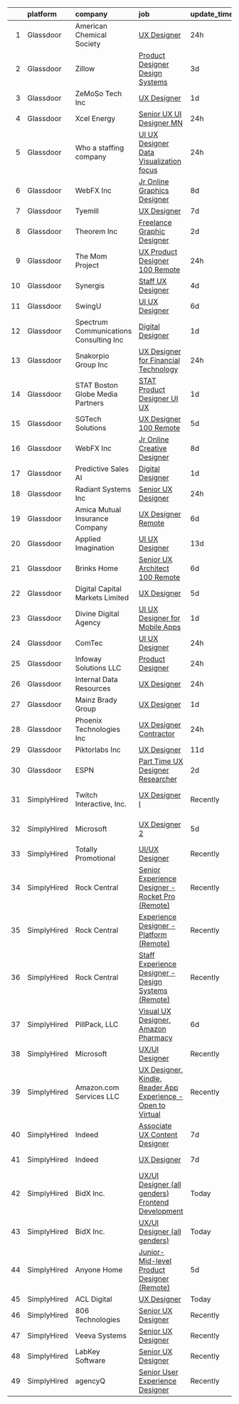 

|    | platform    | company                                  | job                                                                                                                                                                                                                                                                                                                                                                                                                                                                                                                                                                                                                                                                                                                                                                                                                                                                                                                                                                                                                                                                                                                                                                                                                                                                  | update_time   | location                  |
|---:|:------------|:-----------------------------------------|:---------------------------------------------------------------------------------------------------------------------------------------------------------------------------------------------------------------------------------------------------------------------------------------------------------------------------------------------------------------------------------------------------------------------------------------------------------------------------------------------------------------------------------------------------------------------------------------------------------------------------------------------------------------------------------------------------------------------------------------------------------------------------------------------------------------------------------------------------------------------------------------------------------------------------------------------------------------------------------------------------------------------------------------------------------------------------------------------------------------------------------------------------------------------------------------------------------------------------------------------------------------------|:--------------|:--------------------------|
|  1 | Glassdoor   | American Chemical Society                | [UX Designer](https://www.glassdoor.com/partner/jobListing.htm?pos=108&ao=1110586&s=58&guid=000001816621ad65a09b8a7d2e3a78ad&src=GD_JOB_AD&t=SR&vt=w&ea=1&cs=1_0fa5e089&cb=1655275892419&jobListingId=1007940524751&cpc=4B4B39186BDA197B&jrtk=3-0-1g5j23bc9khq7801-1g5j23bclgsqv800-b6ecd9a2f1df4b13--6NYlbfkN0D6zV_oSQ_hAL2Bfjol5oszXBZHdRuuvmIl2FIAOgk93hDE2yHOa7c8VOXAjXWdeyC0JerOdO5pp8wLZcppp2TZpYMFT2NTympVgzBMGMQvM7fiZ5Ub6sI_MU3Ug02EYiJW9hGxSVWix5J5Gwax1nhEsah5gvW29y3YELpOaW-w8l5qxLX5jL-Xt7QsXoEFivVLyKKU9F1M0PNpDNv6Q3QMPJjgXQkSnm3E5_QfTSNYj0uPKrKYEiiySDTzPBsxHwgMh8uBVzL3WFV-qjFILwz1KfDxiyII8NtP2GQMihzKo1REsGGFwBUYf9irRwir8k9VEBETxYHoAw6nSId4RRf3HofzJlARlZv6fZUYgc7wLFjdNxQNBclODCXeEzH3eY_W8xh_F1pAIQfxfBEhfKijvpUxjHNjNTvALLSI7SrqJLsV092vFXcJiL9NgGmDfB4SLcfa804yCmKRcB7U7nmH12zOkx88-6lkHByuR7VoSXqb6RlJj-6tS0njI3VTC3J7zMSzKYs_yw%3D%3D)                                                                                                                                                                                                                                                                                                                                                                                                   | 24h           | Washington, DC            |
|  2 | Glassdoor   | Zillow                                   | [Product Designer  Design Systems](https://www.glassdoor.com/partner/jobListing.htm?pos=111&ao=1110586&s=58&guid=000001816621ad65a09b8a7d2e3a78ad&src=GD_JOB_AD&t=SR&vt=w&cs=1_7fd7704e&cb=1655275892420&jobListingId=1007933236075&cpc=F41FEAB56D215062&jrtk=3-0-1g5j23bc9khq7801-1g5j23bclgsqv800-011a0893a918b1fb--6NYlbfkN0ANMurRYyPEXg08u6OamUd1Mvhk-zhFSGYIZgoJR86UvYL2v6MoUqae-sD5DnU21vo-KQkrM1-nxrgMu7ZC1V04tRcmIkM-s_SFYAMQ6S9JoXSA-FQh8VsK8KsKvvcxWmpJgU6E_bbF80Dim6t-LQronB_Oj0OoKqQszjyeh9vu0g55aD6uH4KA5w3odAHWPB7rR5JwGHjAI3VAw-GXZ75U9bHa9gREBGEvzkQyiyO1MvlNoJcKh39sXR2NQaKw6eSkVSo-b-2HHX3qLNeBYYfp4ZWWhvj7xbsxWi4Rb6U0cvcC52uoUe6WfhhxTgdQtU-wFi9qNNf9IEQvbdq1dFLbbZJ49zlfPtLIQ7Fsf5cvDrogsPMW3Bv10feoC20GlV6gnb-pg8juut9jZPiHG3TMm1nE6Ox_JJBiqIQEtB8hOBqApBitMaS3jS5weftaFARpCAOkGE622mY0vZWBYa8EheXUe5ZTKTMKYFvYxvG0OLQwB9T3ej3UUDgzldiwe4GtkyXunVhy832zBh-4yON2SsmokYNSKkdP0NEuqsV1XkQdEapy5qvMY89B9xbNElnVRMWJnlzrUkedY86OaryIXWdCd08OuwaEDhbt3RuWt6cGrlaY4yZNPZ3J5DPuC67bil6IhrOnA-ddCB-T68yhCLrxewPIHEvKyn-WqZrjuUGczf4UJ6vXBzwYrHPdFo4Pr-4R7BRz7PVNC_vJK7nHkiyUSXLwXXfy5eNOZSk4d5ioqS2XiTSH1YPbHzC0sw8Y1I2M39VZGzuH1s8Mc38SwlCNUwf21eS7KF_B7az3nsfF0OwIX0pUmk0OW_ilJ4wHeOcilLkIVyiKVDjVe2XUiCFa6HkBlGN4iGNYRbutzrkTeDkH8H-1iTM6-rnUhMM%3D) | 3d            | Remote                    |
|  3 | Glassdoor   | ZeMoSo Tech Inc                          | [UX Designer](https://www.glassdoor.com/partner/jobListing.htm?pos=116&ao=1110586&s=58&guid=000001816621ad65a09b8a7d2e3a78ad&src=GD_JOB_AD&t=SR&vt=w&ea=1&cs=1_780b72d6&cb=1655275892420&jobListingId=1007935979405&cpc=01657B10174A43CF&jrtk=3-0-1g5j23bc9khq7801-1g5j23bclgsqv800-60f07fc61acda233--6NYlbfkN0BozCRzp74XaLNGXIWDdQooQV4InoSU3Ke8auCoHaCYgTX9CvN9emSrnaX61T5gcy-mf4Rzr7ZJvF6L9rYxoUc1l0NwbAfG3ttBSbj0opk9SHuwSrXrKFa9dWlX91jC_RBmltty9D7K__xLg_-MgwiLsdEFHLbQudhQuOek3ym_yoTopIaKHLojyGFJixhmdePveHkf_Ud5TvhLbYiQs1rRVlMPCAhnCc8OLqgK9g5wlpY1BtPNYJudSQB63vIKraYvZ_cfvnnoKc4ruU9Gkw_pJgYWO9hTck-kHUFFHdenwmt2CYTIAhB7Cmubl_gNxW3vAt-CH5CZzjO00kFaoUHIj7VP_8fg1dBR89Oi5SYYFBP1mtTcRZNUMl6hpPXeNnxNoJB35UmlOrFrHcpHDXenLokQ3JFO_GsyUPWL5W5teV1AZXI1VDeIUiteO7i7iyiOCLA-IZf38S5FzTtew-t6S-40GuKYHgOlkOHyKAfsrHtl5t8rhEtg)                                                                                                                                                                                                                                                                                                                                                                                                                               | 1d            | Remote                    |
|  4 | Glassdoor   | Xcel Energy                              | [Senior UX UI Designer   MN](https://www.glassdoor.com/partner/jobListing.htm?pos=109&ao=1110586&s=58&guid=000001816621ad65a09b8a7d2e3a78ad&src=GD_JOB_AD&t=SR&vt=w&cs=1_05c46860&cb=1655275892419&jobListingId=1007939848626&cpc=39BF0EDDD7C951CC&jrtk=3-0-1g5j23bc9khq7801-1g5j23bclgsqv800-9f2b210495a02dec--6NYlbfkN0B-1D-e_ZYujhNkNlYyaLjJ6FcVQ233icvY0YU3o2VnplwYKKdLer6igUsC2PaWrJNGXmnJFI-vvlJkgqqi0jC5phTEmWgwu3HqDsMdeqn6I8tf8KqYk0V3HIhbqC8ZkUG23c846WFfgzpKjWc7LyGggfTfRgms5au_EBLf9wgupfYUa97qBSk231484ShI2e_DnBuqIa0dDHE4L74Cqs7LcwWf7Pb8C4uWIGlqxz5UzjeDv9hZxzay7L8au13ajh9ThcmVMvO-Jo905yjpgG4BGBXSaOkNTlzra08EcawQ8s9W6hDU4UY4KyVmTUrLQ5W_C_vjGSuDN_xV6JDgL1vOGteZC1HmvL0LSQnE0RbpDN2jL6D8gKKGt7dlHPvAhaMqOoSo7HDmAQBaLGTTEUlPOop3Zr1apsBoHBI9IQINXUjQIV1t0lZBGPkm7nwoboKtRo7M5DaVhKpWboG2wrZiwXHaudPfFxMWqQGSXhE0PVK5kYXl3vGCciLWTmLRbGDKB3Wms3GTNBbsB8rx9XJGN_Tmk-neFr9Jb2RQy_AJ4u9W_XzdtrCoiPbcuZMdM1ijXd5YaDG3jiz61p_Dc3inIV-6HSv2gHZ1-t-PHaXmZQ%3D%3D)                                                                                                                                                                                                                                                                                         | 24h           | Minneapolis, MN           |
|  5 | Glassdoor   | Who    a staffing company                | [UI UX Designer  Data Visualization focus  ](https://www.glassdoor.com/partner/jobListing.htm?pos=127&ao=1110586&s=58&guid=000001816621ad65a09b8a7d2e3a78ad&src=GD_JOB_AD&t=SR&vt=w&ea=1&cs=1_83a7a5ad&cb=1655275892422&jobListingId=1007939136652&cpc=A0032DE20586B9BD&jrtk=3-0-1g5j23bc9khq7801-1g5j23bclgsqv800-68e087e54f381a0c--6NYlbfkN0D8qe4D8speIWsVRs46h0m7IsudPd75aHHMzmLGJRCPyG-QMcvsiuXB6iu7s5abUKpPRXPrxSmQs2y5J38gO9CqwLwIaqVU_a7iFBh53D_AWhcxa1miTT4OgdyYwGZ0EVXMt59wgqdVXsAUt-x99BxVQANRVgF4LPzdKooRweYzgT9VbtKl9ICbo1WwiMPv_ZDSj7u6SBx_mxSd-W76i-W1bh9Pmp_YKwAWpL2UQrJnkGcC2C-03gPdF9AHi27p3r-3o06qKnmspr7L-XTrguPQj2pD2o6X26AoeIoL0Qk5UAYcWnPFZFwhGdhe-Qcyb8xgNsHcchqOSrig1gxgl_rfufmVxsIdL3TwAi_3EGOQJYJlvDGZE5WfsOSclY615WmMybNWJMaQODjYfqZDLNTDKi3owdLbruhdcDbHyxbKn7pxhHqrH6tTOkGzfKUSUTYA_cP8UyZchdP0b5khl49waxv8EPKjeyP-6iZpTeonQkNu1ehg9jOGVjPKRXut5FLHCTLiPVOKIsaJcXMhiFKh)                                                                                                                                                                                                                                                                                                                                                                | 24h           | Remote                    |
|  6 | Glassdoor   | WebFX  Inc                               | [Jr  Online Graphics Designer](https://www.glassdoor.com/partner/jobListing.htm?pos=107&ao=1110586&s=58&guid=000001816621ad65a09b8a7d2e3a78ad&src=GD_JOB_AD&t=SR&vt=w&cs=1_6c739330&cb=1655275892419&jobListingId=1007920957213&cpc=DC9BC4DEE5BC1459&jrtk=3-0-1g5j23bc9khq7801-1g5j23bclgsqv800-80d573f0880264ab--6NYlbfkN0AA3uNcJ0aeXBAdVd1dUlJvZjHaUXbbC2QUFGJChoFW7xEU327m6es5fnmO4XFfQsHit0WRJPe5OJA5iRLARskirGfeb4yBSk3JQXTiS-CHFNXDds0yi2O7q3SaWvsrTdfSEXmXxdLiePi0Q2QwwVcgYK4vujHRO5mAsJx5W1n3jS_0sKq6Zh7whxXDb93FrgtUU7UgLZCK18I0gxbGEgXOeE6ssx1lUP7Xs7I0euN78eMpvUtKNYWbrtOlfvPS4XW8KMPzaPStB7qidzfadivJ7htVbdiNztocV6YgSi98f1Fg7eBSlztMCixvKEy1qD2uZKlkKFXGvkD5YIcwJlUc-TBqkB6pEPurKfV3wKCG0vVyyGMhPePto7shSiSSjv-F7rBBPJM8dFBQXNyiELVIE-YfIAivaZz4vGKpCm6X6kRm69EhiNFQPrruNkiuO-_PlKgMpco5PlbFyABqPfwPQ06RVuaE2C9wRmwn0-jWksDF0diCV5SuOk02q6JkRBR2cfUoznCEmMqZGoNv8YmruL3FuEU6dyDH7mt3UgqEqsF2pinLyf4f-KX5IJ67i0_3Je6eERawjQ%3D%3D)                                                                                                                                                                                                                                                                                                                       | 8d            | Harrisburg, PA            |
|  7 | Glassdoor   | Tyemill                                  | [UX Designer](https://www.glassdoor.com/partner/jobListing.htm?pos=120&ao=1110586&s=58&guid=000001816621ad65a09b8a7d2e3a78ad&src=GD_JOB_AD&t=SR&vt=w&ea=1&cs=1_8979039d&cb=1655275892421&jobListingId=1007924848836&cpc=1FDE87803EF93CD3&jrtk=3-0-1g5j23bc9khq7801-1g5j23bclgsqv800-a4a82bde59e5c6b4--6NYlbfkN0AwOmLxBzJ1qsjlX8MIWpzdQQuw24RnOqF6uKAXayv--s5znKCOjs9lJ5bRNKGFxf4Bhb8MzgySXSY9D5bFjTlu2RO27O0own1k4rG_zjk6meiSdM3EPvkBKtmWSwMCjHg9LLMiOWxaRha2Rr4P-zUVWTr4d8jQt53rk-fRuQ-YU0hsjBHuzA9pisKK0khl05ZAvIIisQoa0fAQvMcGQtD01Ho-Rnz5BJTmJvwgAJciidWkdUcnMU8FzsOVM-ck9OSCLAyso3jaDWx7PkAc6VrrgJS0uPJUTXk3sxtUuFw4ynbUifvFv_uwDx0ZbMMme7FG0PWP1NWSUR8EJ1r-7miWIBIHlx9wrmq9_Mht0PrUjTwiybHIe0Jj1jl61KNZsnZ5DIKM8wo6Zpt9ApFSpDmOzZnxNPnK231T_-RDBvTbbeNeBnTjO1AiS1WHgoypYLrPHD-XfXVFWq8fA6I4ffk6yEqfPHyOD4yJgk5M_i3xRGi9A2t6aUniodEkTy4-gys%3D)                                                                                                                                                                                                                                                                                                                                                                                                                 | 7d            | Seattle, WA               |
|  8 | Glassdoor   | Theorem Inc                              | [Freelance Graphic Designer](https://www.glassdoor.com/partner/jobListing.htm?pos=122&ao=1110586&s=58&guid=000001816621ad65a09b8a7d2e3a78ad&src=GD_JOB_AD&t=SR&vt=w&ea=1&cs=1_dacb4bf7&cb=1655275892421&jobListingId=1007933778137&cpc=334ABAF5D42DC775&jrtk=3-0-1g5j23bc9khq7801-1g5j23bclgsqv800-c6f76b686089fad8--6NYlbfkN0AFW8_jy3Exud-3yScDe6C_gOnco_vY6PGUfytLF_4d6EkTCpOAWV-CrHKoiYYLwIqg1l_gI_lcE6Sgc6Z0AbUcjp9OM2Gim2qbKXCOcZaAhiPME1DQ2wZs7zWrQyxgM_WwQXANWvgVEC4Lx131mJzhmPIQ_XinjlxfRdvB2NH3Hgy4UHt9gIwQdv5K2XbsF0VYixXdjGQxsfuX0pjI7HQ5MVz0BRopP4HUBRCoW_UvRbOx3Jg15Iugo6bdtpULyZn8Fna8yYgpOhcKxsZk2XAIQl7duTyqskawPGi6IAGZYrIMjBL9a8z3FEMZRk_RJLbfgQ4fWXzLWmO_KXRqgoU8zt16rI-aRNXzIXYfLw9MHelmc5vIM5b8cADIx2DMv5AlD3LyUIIveSF1pmM8zTtz-vK4r_zagUxD-ZqdHSZkyuttUyrSR8Y1sbYrDCf5FzGkG0XMkMY-YEAMHku8CgbNl57xju4nBSq90wEItsMBquZ77n4LILe1CF6kNq7IhME%3D)                                                                                                                                                                                                                                                                                                                                                                                                  | 2d            | Remote                    |
|  9 | Glassdoor   | The Mom Project                          | [UX Product Designer  100  Remote ](https://www.glassdoor.com/partner/jobListing.htm?pos=119&ao=1110586&s=58&guid=000001816621ad65a09b8a7d2e3a78ad&src=GD_JOB_AD&t=SR&vt=w&cs=1_a0ca0785&cb=1655275892420&jobListingId=1007939940036&cpc=AF770993EC679D41&jrtk=3-0-1g5j23bc9khq7801-1g5j23bclgsqv800-282fbafd07e7048c--6NYlbfkN0BDp_epf89aHDQhKpPegNJQ_ldQpEFZQsM9OcONMGxWx6pU56EKHF58QjVdAUvn2gX31HUntCyLU9kL0yTqRlH6dOkVst3MF0LDMifs296oIceqZGFjJ9Mrd7jn4V0xTO0Sl3ZoJMxNCG-8e68862iCXYY7g4rk8zkddckaYAavlYfQvB8YHhY8Ex7xm4sTTZZ9Rw-F5zI4WW7CIa8I1bCQF5FemxAlqjsC7p_RDu2_jcBJgaVsM17AGmOi5nmSRmljilAEJm9Q3W6RIygYPZ2rPVT_WpiecatVOm2WAC9e3ExATjTP7G7evQl19iMCxyRu65lZ1UrnCESxN2xqgEMm_Ug0JPKOprlOlYHERxR-rbSq264XawE8MWNrIvWLt-kErthRoBb--fP1KoTD2_JZDxTrnj3Eu2axzySq7_z8fRKeDQ-gJakppdFUCQGpx7mHw7jRaH5dAfhG9ewls6BAN8Fc-pqhMb8SUA2xoOcJGLjHyeL_VJD3WDFfFAf2mbnnxU4Lj-3ms3QURESZEsliymXg0WFiz4B-o9wBekhn6uYrpzYaGdjkXba6kl3Vb9gvEXY7TsuZfA%3D%3D)                                                                                                                                                                                                                                                                                                                  | 24h           | Remote                    |
| 10 | Glassdoor   | Synergis                                 | [Staff UX Designer](https://www.glassdoor.com/partner/jobListing.htm?pos=128&ao=1110586&s=58&guid=000001816621ad65a09b8a7d2e3a78ad&src=GD_JOB_AD&t=SR&vt=w&ea=1&cs=1_fe2f2404&cb=1655275892422&jobListingId=1007932010064&cpc=ACAF1607C5C1E404&jrtk=3-0-1g5j23bc9khq7801-1g5j23bclgsqv800-45216c0cf5ae7144--6NYlbfkN0DW_ZuMbP_m-EQUZBg93ahRtEkkdXdviKhoJnsIHoZm_Bzf5R8b_260hvBh4tWqlviDrNuDi7YZPp9AlJQNF19e-k9yCAxaPz_LXk1YMl0HMuY70KFwQPmyY15jLiaX1ERNY7wdlFMzNF8tUVQDMXj4gN0pY3ynUgRQ554KAAOWn5hTunGpDWb3VciYLRzwreNwwps1T44VVaLCxfGeCdspepfYJo0bbwCi-Cx5NOQ0JmPX6m6HNnh_uOljJga56gNfCCaKikOfHQSl1SZa3szMe0ybR9fux8a8UYjuDfoaM5vcLQQNbO0dCtNQar0xXmd0QwJg6feaB-Vc6HxbNMp00IQt3im2OImX97tZuBv5uOoGCcLGJFpJXDCvarjW-DEjWhSAX-tGswSNhyyXeCWyAVSQVveUAqpDMemnLsziDfgHSLrmqtMZfuM9SSkSmEPWLz96VV8GDcKONg545L5p2rWZZ-FY3PQ-Tybzk3ihAkcbcm0V7YMl3AN5FTPjlPk%3D)                                                                                                                                                                                                                                                                                                                                                                                                           | 4d            | Remote                    |
| 11 | Glassdoor   | SwingU                                   | [UI UX Designer](https://www.glassdoor.com/partner/jobListing.htm?pos=114&ao=1110586&s=58&guid=000001816621ad65a09b8a7d2e3a78ad&src=GD_JOB_AD&t=SR&vt=w&ea=1&cs=1_77f8b796&cb=1655275892420&jobListingId=1007926834838&cpc=C4A69CCDBB3B9599&jrtk=3-0-1g5j23bc9khq7801-1g5j23bclgsqv800-90be412c0e78cf2f--6NYlbfkN0ByltNVdnI0zg0p1CfNvnwQ3h4bWp4Qqe6bePUFuzopcagvZS5ETFReQpOgwJrLri6wO7C9pr5XNKd0KawLG86jNJkdnhc3TTDn0o1kQ9gxW_v7I4sdmFpzgSULk4RFgIG0jUxNUX59MJqWqq5xMlMs5WB06EXACGAnE1JqSFg6rmmom_27daPs6bUvJJJlqKHO1qmtUmnOJBwjs5FU4baPo0d26u9SvtM3P3cAN_th7MrQM0JKXIHdnLF9hRdkg75U2Zkg9VFigMOEPSnk4VeqpQ_6FWc-2IKe2_JRuDp4FvJoOGF8-aCnnAuyP523rgf3Y85vk-gtnpkOWxlgPZhVd2SyTXoApFLP8F5VVh6Zmpd23SiaBj5NxQ7YeUyypJABrhX8BXVL_lUmZD577ITy4gwgcL6Fhir0QOMwCQigwQxLyCAecxfjmt4uJ21FaYkLQn_NmfJP_qJXsK5eLSQooKZql51ZonX3CUOZM5ikD4DsQzRJpmFD)                                                                                                                                                                                                                                                                                                                                                                                                                            | 6d            | Connecticut               |
| 12 | Glassdoor   | Spectrum Communications   Consulting Inc | [Digital Designer](https://www.glassdoor.com/partner/jobListing.htm?pos=104&ao=1110586&s=58&guid=000001816621ad65a09b8a7d2e3a78ad&src=GD_JOB_AD&t=SR&vt=w&cs=1_f83af38a&cb=1655275892418&jobListingId=1007936882470&cpc=26137B373B4A29F6&jrtk=3-0-1g5j23bc9khq7801-1g5j23bclgsqv800-0efd128eb5aed8e0--6NYlbfkN0CEimXm1CJh_E-tHvxPbgZMcbhx6cgdIq9Pr1R0rMl3sU3PcKky83nF7xSMo3nddOn7Ezk0R5wq0xRM4P4Wqw20NJNt1myi9vhduCMlk8eS9Q-2pR7e426Bhv408jU6dwqXU19OX7GZL9-fzLcpxPjkOCfuAbN15nTcseGdJkcZ3XbWz2mdqVvOuzz25VFISDeUC9AGU2iDVrnMxA0Obb5D8qUyO4f4XWiA7LzKyUVS6FXKVzOlwGHk0C6UNQWe2jXQsqFiorub1Z6PhFSPnot7WRKs5Hnt8II-aSnYGQgcOJlDV8Y4BwIziNLMQx-VRPBGuOLgdvotvt7UmQhZ83CTEFvKUr-mucKKxPaSJsIVhBKMiZvJ37ZukfabzHoOqfxKqT9NaJ2vHNzeHlcjWJK02B34ATIMwntBbLRqhkmdJNbNfDbGziJyp7llTFKOJrRZAojlb1hjRR6kwNpuCh8o3mC0vheHbMxWZzZ_nWHa85JkgIv3b7_U01zlTz5YD3qpWQ3OkFcvuQ%3D%3D)                                                                                                                                                                                                                                                                                                                                                                                                   | 1d            | Chicago, IL               |
| 13 | Glassdoor   | Snakorpio Group  Inc                     | [UX Designer for Financial Technology](https://www.glassdoor.com/partner/jobListing.htm?pos=102&ao=1110586&s=58&guid=000001816621ad65a09b8a7d2e3a78ad&src=GD_JOB_AD&t=SR&vt=w&ea=1&cs=1_c542f96b&cb=1655275892419&jobListingId=1007939290765&cpc=FD68938D22ED3258&jrtk=3-0-1g5j23bc9khq7801-1g5j23bclgsqv800-e97310f6b2c65289--6NYlbfkN0Af7IH--f52cTUDwFMUanxXcd3NiV5wYJyzlyk1G5yREasAiX0BGJ9IWPHv7TrpdtCiv_cE63N3ex8e0SMHsLuw1rQzke2Ssj9RygGelAgMJy9xv0442bWQIxiGKNRrMhy5v1BJQ8-k100svNX-rnGNcSsHTrgxINPFF1gNzo7WU0yA84DRviuEvQ0eYCVkiA0fe8XB9u4tyysGWYtmJ5IFHW812fRm6LU3r_6s0o6JVS-y7kfKNntPsBjea_vtH1N6bWsF2MiA8hprfLGAS677FNfa1pwtwtsLwwxVk4ysP2a8Js-tLa_1x8AkaPN2Y91Pax28mu7_qgPMpPHw1tQ4bhoWTVXgw4VQqcfCKWrrcK1rFKNum2P7KVuYzxX9OErRLL0a-wQOziqrSkyFLK3Sr0v60ZC4aISdHxUdFVi6P8zHJ54k4DLoiNlfjhVSBaIWUX83ZdasqrQEHzBEKGCMU72_5SPeezzVi_Hx155evDqun6vQIMb5dxjUaB7TdFgXDh47GTAf2g%3D%3D)                                                                                                                                                                                                                                                                                                                                                                          | 24h           | King of Prussia, PA       |
| 14 | Glassdoor   | STAT   Boston Globe Media Partners       | [STAT   Product Designer  UI UX ](https://www.glassdoor.com/partner/jobListing.htm?pos=123&ao=1110586&s=58&guid=000001816621ad65a09b8a7d2e3a78ad&src=GD_JOB_AD&t=SR&vt=w&ea=1&cs=1_084204dc&cb=1655275892421&jobListingId=1007936188440&cpc=632C08DE5A4EA969&jrtk=3-0-1g5j23bc9khq7801-1g5j23bclgsqv800-afcb466d61672402--6NYlbfkN0A-tKeTEZgZ4GEqJFjdxCA7ZSt8RYfIyxOkRzZJeThYzOAV2PtLKqaG_VAmtd9ubE6ge8tx_gml7ipiKwMFTZQoNDsBov0vRBknGbBsrnw2ye1ULSabNa7JLkPpiltmy07kof7_QzlldiLoGz6rwbDWInVsoU8rCI86_1LR0dLywab02O1651pvpcIufNqtfXkpj_VzZ2_s-Ck3YpD5xCDxbFK1oWObsTFMUmrSlkC_WoOlOnV5kKnU2DFMUezddE9bIRBBsJQIWkZYbALuO4IAnxyhb00SgqjXqSuKO5cOHqjV7L1210yQvxpwg1wVOjiYI_RvivMdWKi19E4SljlLy3jWmi78nPJOpdSN9RiJANrkxm5p3JD1xKqWfslg1NwoQEQrC_F5eigwNFGnv6xTNGKnQiXLte_DGZoRXP-euuzGEJAGp-M2n14ZVK_VpDbou5idrQ8R4bEb2pJ1qRrTJVkjZ3Qig1fPJDKDb0b2eITud7RA4k0NMb_UjlmZjPE%3D)                                                                                                                                                                                                                                                                                                                                                                                             | 1d            | Boston, MA                |
| 15 | Glassdoor   | SGTech Solutions                         | [UX Designer  100  Remote ](https://www.glassdoor.com/partner/jobListing.htm?pos=121&ao=1110586&s=58&guid=000001816621ad65a09b8a7d2e3a78ad&src=GD_JOB_AD&t=SR&vt=w&ea=1&cs=1_4c594c08&cb=1655275892421&jobListingId=1007929661730&cpc=1160948BCBA38B5B&jrtk=3-0-1g5j23bc9khq7801-1g5j23bclgsqv800-4f57995c90c5bfd0--6NYlbfkN0ArYeUhhuPzqv0Eh42Xpiu7wG-xLK-ec-RQPn4e2ltPx6Ek8WQTI7Ww1YXu4FXCQv8eGhwI5qa2dDYA9zTbL84l0JL5P-d_MgloJ58HBxPIZJ_GRzzCjI-jR_8Yq0HShZjHbfuCOPRKDTdVnjcU9JwJaHe5wo7UNkGZm6hGHwxAfP-O19JysMg1zXnc9UUJGjHZQlyez63TGwYsH0CDscVQBPReLBtD9OKx8udCd1-SdneBNDmeSfW1utiyRt2d2EhnV3kTjpyJDG5REMS4qsJXyODixCC9ApzHaKk5cDKwrqugVvVDXzsrXh7lmbLojLnPAbn79IqL6WN7vZcg8K-MUBrk519qFbc7w0LlCzc6QMUut2Yv0QqHKZF8XNoHLPQJEQV5Sv9G5vCBMQJFDbjLhh_R6OIVeENn41VdxY0cebPKlhJzNAvL51vu7U5GPy_Fq4F5R_dbH_EhoZ-wZA40HmiCG9fqK3JoBUebZEd_-RVToBCs4DFKotdz7AJg6CM%3D)                                                                                                                                                                                                                                                                                                                                                                                                   | 5d            | Remote                    |
| 16 | Glassdoor   | WebFX  Inc                               | [Jr  Online Creative Designer](https://www.glassdoor.com/partner/jobListing.htm?pos=112&ao=1110586&s=58&guid=000001816621ad65a09b8a7d2e3a78ad&src=GD_JOB_AD&t=SR&vt=w&cs=1_dae90a60&cb=1655275892420&jobListingId=1007920957224&cpc=8F7BC0C6B9F707AE&jrtk=3-0-1g5j23bc9khq7801-1g5j23bclgsqv800-a5e3d758c20915e7--6NYlbfkN0AA3uNcJ0aeXBAdVd1dUlJvZjHaUXbbC2QUFGJChoFW7xEU327m6es56oflZv-QfBiXaJjOm2dM-p2ULuXGhhiddON2dPCKM8MZpqUxQMhQF42Ox2TJ-0G6ZeH3VMrntCm-DglIegi0fE0cVrwpgnw8SZdQzorpRYu00TAxEqzDvmhaNkrpWfvCy1IEX20iC-zxOaAvKZRx7Q-8ZAVh3syaLUms73LZEUpWO_ONcq5t4cd6heN8we44Q_Y47RN0XGiwbo32e0P4m9H56lx80AC2aC1U_x56iCSCEprolEdCFxAm4s4Uv2Ba_rDfwPWXP45bkiPKiwNw8A4_GteeE1-AQ0w7puPaYB06arvQVSMmWQQB_cac0poJSy-yBvtM25ufqE05ByaMoaiw_szL-NobSpxpKwhVMFtJMLBpoPPwaU8vU_sz7-3KID9fXNlWYwJfh0ZDbhiYO9la2lE4q8K8h-mAMWC0U9TW91dD_jgp3t5WYHTRuAnrqgLM2voDtVSEsgPXsvcQ-kz_uUbR_Yoxb5eBfagJnNiAlM1XCfbD5JZezvMShVfoav6gl2qq9xS1Anqgxp_ysg%3D%3D)                                                                                                                                                                                                                                                                                                                       | 8d            | Harrisburg, PA            |
| 17 | Glassdoor   | Predictive Sales AI                      | [Digital Designer](https://www.glassdoor.com/partner/jobListing.htm?pos=101&ao=1110586&s=58&guid=000001816621ad65a09b8a7d2e3a78ad&src=GD_JOB_AD&t=SR&vt=w&cs=1_c975b2f6&cb=1655275892418&jobListingId=1007936109806&cpc=070CAA02A9635950&jrtk=3-0-1g5j23bc9khq7801-1g5j23bclgsqv800-3d7d0082209389be--6NYlbfkN0CEimXm1CJh_E-tHvxPbgZMcbhx6cgdIq9Pr1R0rMl3sU3PcKky83nFlr7_-N0QMhZoM8KMwa9VSysUJR9MsQy4DZHjAFSZQcPOsxHovme5KBYSach_Q4wWwPlcvZ1qda028uxgHzlNO-Igyq-aPdhIMpP8eep6xW37Zvftt03Hl7StxY5E6jnpkGIaT3HD1xVIC9w73mNDgvhfd4DaexbzuDTtl-9fh7Ti9QqI7ff9oTcPhspRY5CrEMzsmWznT_s0hruixTjLUwoS6XbmJd_VDw1FQhP4Gg6zwhB1BEB3xHH01QJOwRneyRYk3A9wHWRL3AEt1Hstj2ZjEPYBxyQyHMDty35a4S8EpgMsq8wl0D2fabuVOAvd3hDv5BDJR3bDwWhe-DddVbdqIWBN3jynTV3YN4dXyCwwEbAJIZSTAMTDmqR4EJ85IGiE7kXPBf0iCrlqeU4yNlgz-w0Zx5CFhKAj3XNInuAqL2ZkDC9JkK4NQbOHr8TUkpFMd8YM5cTTnB0Mw_GEi9tdaDqRk2sf1YAXUfjqruV5m5fKtY2BbVvEgkXAiKFXZwdADAjQh6-CiXY5psqmZA%3D%3D)                                                                                                                                                                                                                                                                                                                                   | 1d            | Chicago, IL               |
| 18 | Glassdoor   | Radiant Systems Inc                      | [Senior UX Designer](https://www.glassdoor.com/partner/jobListing.htm?pos=126&ao=1110586&s=58&guid=000001816621ad65a09b8a7d2e3a78ad&src=GD_JOB_AD&t=SR&vt=w&ea=1&cs=1_8b84b6e1&cb=1655275892422&jobListingId=1007939288899&cpc=8AC01DCC8FF2DC38&jrtk=3-0-1g5j23bc9khq7801-1g5j23bclgsqv800-01fccfb16ac78986--6NYlbfkN0A4kWLdd-2gWcqh7RHOaRN7cybuCYM1hDKqg2-97gDBmHQxJz6mLezpKa5IAQ-Fuch6I49nzON9da6Ia7lBVjSEgxrXtC9H7lclzjVWz5M1zRyX7AXyLQUC-y3a2DA2qLck2L5iD9bL-8O9yVL7BPCIbGrLlt80UzOdUDOGQ9xW6B7Q8tjbeN5YPzkreQvjHMrFpUIxd-F5-HRw4z6lAmmhuOQSbzEcI8CRpCrC8Z2s7Ur6Cp2PNnI4dn8vU5OuXriF-Q136I9M-eZdINmK-qIfntpXkn5q1YeMdU6NvjD_ZWW9mFeYHFg3Fy58HY1_GR993QjXArmrC0nbAhInuM_i8yiswkoG49ynsvwXAkHIwoVL2aLI3gpUzXuAT6efElIewDqxNs1yIripeKNz-O4Rxo3S4hwDLx5S-9D5CzGdEzzP7ly-1yqjSKoPqYUhshrI8Up3KBWLXnNLb8FSTgyYNUd_vDAVxgbTs1REtv4fH4y9h3RskzTZKnnyXNVRN5wPtIaW7Ef1_eA5-rEnEgVq)                                                                                                                                                                                                                                                                                                                                                                                        | 24h           | Remote                    |
| 19 | Glassdoor   | Amica Mutual Insurance Company           | [UX Designer   Remote](https://www.glassdoor.com/partner/jobListing.htm?pos=105&ao=1110586&s=58&guid=000001816621ad65a09b8a7d2e3a78ad&src=GD_JOB_AD&t=SR&vt=w&cs=1_87ad5589&cb=1655275892418&jobListingId=1007926834023&cpc=07D58528F3898F33&jrtk=3-0-1g5j23bc9khq7801-1g5j23bclgsqv800-2c7305d5d3e04e6f--6NYlbfkN0DHNsmo6-l5VPEcn0_qUKkjeVx5zfr-x0vwZbi1T4ZBycdf6Jx9Tpj7qckzafRgtcIsjmn-TscFFB-IG86F17M_sb4snCqogfMYBkucV4L1lAygGDqBt5-cph-doJXodkoZgAZ2ic4E2TQ1vuILfL5dbGSsMLK66x38hbHaXN1IL6kxewnsLr38Yf7hwdUAZcUpSu5hNIu7xgOB0bn0YzJssiO1-gUFh6TXc1PZ-UDbSeSalYwAbMvd3iKVihKojVKPiE-THa0tSyidUUUwu-DWK5LHTqYLOUnPGb3jlHuBG2DqXcmAhYaFKKgGdXfCiOyKEghWCnHKPDdIR90ApIigWLgNgIqFK7X6-9GO0vKesw_R7ZiQN27Z9F0vM8ca_f7sgVNtTvzyjhQYKa9GBfPUmszTdLC6mu_Rdatia4NlXtlzGq-rwPHuoGZyBHU_4rflkqzX9k14SiPcD-FAVivYvjwGsgElsKQjSHuvrGSRzRVQWXZrsgDwrr4ZKIhPOwFhW8IEkKmC8gdN_DawR_J1o0-ybTEM6V0KGeI4_9YXf9-uoiQPFXAuvfQ7nIjgGQXoK-IKpt6dltMRqUVhIYe4fbMn8SVj4uWzf8NiqPs4X0uT4fwE_uEou7uwopN1VoGfCPqhet-YxTznHH7ksR6LH1-3NjyMGvyyMTBKfZ7m5KW-QNE7iGvJNuq4Ws-Rz14YooZzDKFDe0oQ6sk1ihRwH2pB73mOWV2gkliTUIIrGrydxd0YVz3NGIVkj4qyrE3vbZewGhhDw7it_Ya_cWMH0n763S1OcgM%3D)                                                                                                             | 6d            | Lincoln, RI               |
| 20 | Glassdoor   | Applied Imagination                      | [UI UX Designer](https://www.glassdoor.com/partner/jobListing.htm?pos=129&ao=1110586&s=58&guid=000001816621ad65a09b8a7d2e3a78ad&src=GD_JOB_AD&t=SR&vt=w&ea=1&cs=1_4269c2b1&cb=1655275892422&jobListingId=1007909595292&cpc=42BEC95245890617&jrtk=3-0-1g5j23bc9khq7801-1g5j23bclgsqv800-b26e10f41467c019--6NYlbfkN0D8j9N0G3bmE7t_bRxWCnyO3V8nRNicLzIRxQmtr6sajtSbey-JVwvqpuEBj86dBe4ufdw7rGazgWGbn8rb-wSOVL3vHFpa1_CjVZlvLc6JytDKb3o-u8MmpV-djDjMhPFLatrXgIzayfHQ-LulI_KApjwX5khRiiV9TLmYebwXa02vhdNslwaqk5mY1OZrvFvIQQtnW-IZwiuQ-mW0r7gcriZF4WsuweYTz535cHfOPq8BLwCZSzdgMpuVyAP5ho5i_N5tbJe6cFTaf0U4KC9CGUpiNYQkvGpe1l5_4QF2ujD7iwe_ZWlQVOOYH7PAUBIQjiF9rhrps0-f9Rntiydn4nj74aKSyLUixUfd5SISSDz76DCzuN5WdcfQW78OSAuo0sfdXVuFIpdNlfMcHYDDoFmNmJl-s07UNXigcklWQn1-VYeFMV1hMLJKf_LXc6B-7LvfRXWnzgvPSVKwuPS-QNN3AU2tcvRKXT4eA0wa9CV1JzOO5-MKdO0p4OioAq109t9BQIP3Qw%3D%3D)                                                                                                                                                                                                                                                                                                                                                                                                | 13d           | Remote                    |
| 21 | Glassdoor   | Brinks Home                              | [Senior UX Architect   100  Remote](https://www.glassdoor.com/partner/jobListing.htm?pos=130&ao=1110586&s=58&guid=000001816621ad65a09b8a7d2e3a78ad&src=GD_JOB_AD&t=SR&vt=w&ea=1&cs=1_472a4d86&cb=1655275892422&jobListingId=1007926075196&cpc=F583A5AE0DDDFE3A&jrtk=3-0-1g5j23bc9khq7801-1g5j23bclgsqv800-ec4fa57ecf195221--6NYlbfkN0Bi3KkqAH_6EvxR2dx3OGKLO34_iU7jtpOW-yYY_mnXJCfjgVwqeRHmj3AkDjz2I_brQBguUUA-gNSLr8RWcEcftc4wGsLrW1Gpg10NoDFSd_0K_B6ItLW-r_G47xEtGAep8DqGlEv6OJgnclQgr-mHsj4TU4p6nKNX1QwB40UMF1UKoGi8UO1uvpomS6xYRHZGuXdqLztVMfgTADFy6ElbNqiLrDenf5xQSbc1V19h83zzmnuDvZUOFGoqFRYe08K92PhEWuEcIo7X064YpmKLZ6HbZ94A4S2lGUkngu1AM-pYcW1Mid8cRQCqJ7ruvXRIMHtoOHGLWS2GCB0dEWNHLxh3VSu9pOeYwiW0InKqH5KVphhiF0ADMbOdURoKj4kRcCNA-cFTDyv9Q2K-Apzy23OKcSRSdNglYJLv_5R2zTeWIIyCkuh8BOKhvWg7UKSfkdSm4v7bBYqljCSDCZajYr5rZ6pp5gu_QfJsT57Z2J-QdYO9DrW06Zxt7Zys8bV3Y4dtaV1aXWnxF2-tMAnx)                                                                                                                                                                                                                                                                                                                                                                         | 6d            | Remote                    |
| 22 | Glassdoor   | Digital Capital Markets Limited          | [UX Designer](https://www.glassdoor.com/partner/jobListing.htm?pos=110&ao=1110586&s=58&guid=000001816621ad65a09b8a7d2e3a78ad&src=GD_JOB_AD&t=SR&vt=w&ea=1&cs=1_9b3dacbc&cb=1655275892420&jobListingId=1007929132026&cpc=1160948BCBA38B5B&jrtk=3-0-1g5j23bc9khq7801-1g5j23bclgsqv800-d330def6aba6aa8f--6NYlbfkN0B6JRRBbZmobA_PeboW5F_Fga0oKLS9QY_m538N67up-Js34smrhlNBaq6LOsShUtQP5bZcuazRTRUwwAG6KJ-aglbZFOvv6T22zNEBh-M4G8Ir-emg_Tv50a2beUsUG3qLFT-zCD3_6mb7ZFmmuMy2fxQh2YMvGDLgADtyIudMa9V6ENLiZrIyYTf0SYHvuCLwFQGI2tG22xJBlqLvWfufCAnJxk_IadG7_J1k04m2_f__-FTts7ovHna9gMY0HfS6xepSHXvjlk91wIN6_MzgoerlzpPEfUiDQ8Nxh-vPu7pPl2q601X_LnRTMcFWYipE4KVtPZ-4C40VdXCNxEUfYUKII_cTm5s9TU07ggmS6ozIr3lWyBPJYHtiVAADRcW7z7DeBFBFkvkppAR4hjLntniKSz13-mYyzqcrDQaAG_GqQZt3b-ZKP6j3PwbJYUf2-slCAaUtEG7J5rhy6QujcY5QhKGDbr6ksgCmnD5Rt-EhNP-9uVX_)                                                                                                                                                                                                                                                                                                                                                                                                                               | 5d            | Remote                    |
| 23 | Glassdoor   | Divine Digital Agency                    | [UI UX Designer for Mobile Apps](https://www.glassdoor.com/partner/jobListing.htm?pos=103&ao=1110586&s=58&guid=000001816621ad65a09b8a7d2e3a78ad&src=GD_JOB_AD&t=SR&vt=w&ea=1&cs=1_040d1da4&cb=1655275892419&jobListingId=1007936255721&cpc=8C7EDB9C3100EB8F&jrtk=3-0-1g5j23bc9khq7801-1g5j23bclgsqv800-e26f2e323bffead6--6NYlbfkN0DZZww-p_mr8GWlqIRBY21Wjl_Fk3kglyx5_HcxykVqwa7Oh0kVVaxe2BihnJUnMVIrYHujqxcwwLDcYzT0UPDpezhB2cTdStCMakCpBQtP_x6WMQ_Zi7M8jGHmm7Iuh3h48KvW81tuw7rbt7xI56xTiQYiBza53cd1MfNC60XNo139gBQiId5YkJK_gpzX2lvy7YMoqy09I-hFZRxNp_vqMwmjfKIwnkPP_JSOPVcuLs4g5LKefyvnwtJhhcVmdq2lLNKBr2yLTaytA1kzWlyJiZCnU4g4PLGrik2Dr07_VofExcPQcEdsazwiReWXF7afYEdyBeBNOR3TzEMxQ1yKeI3-k6YvVlFWaR0Ri0TsMu96XAxSafeYcLknIaIsKICXZrilOcf7jgtpTS4uRY9NrvixuB7v2ibJsoaVLlXRQ1NxWPgxVl03IQL-mbr_VcQAhBRdlP0Oobz-Ocsod0-UKDuVcjfoT20K-4VfMtYmaRx7LWxkOXqUkDvPsXlq30oRM5ILpGySkg%3D%3D)                                                                                                                                                                                                                                                                                                                                                                                | 1d            | Bonita Springs, FL        |
| 24 | Glassdoor   | ComTec                                   | [UI UX Designer](https://www.glassdoor.com/partner/jobListing.htm?pos=124&ao=1110586&s=58&guid=000001816621ad65a09b8a7d2e3a78ad&src=GD_JOB_AD&t=SR&vt=w&ea=1&cs=1_5fa9caab&cb=1655275892421&jobListingId=1007939676356&cpc=8795CF9063CD573D&jrtk=3-0-1g5j23bc9khq7801-1g5j23bclgsqv800-2b28b79fbcf8c558--6NYlbfkN0BSibhk05dWGFSNFBZsQKJgMX1ridlyg0q6rFcldLshXaTBl8KisOesY68w3r9K6yA_zjulyQy-3eJIgPzznmZ7FnctY9HBmnkGsQ1UeZAeEh_iuacGgyiruuLd95k-nNnC0Ar8iD2N-lFjGao_CjZE8Tj0qkX-Y-XHmLci4Ms9PeJJFQoI88KPtFRRj7gHcNcbDUZyJ3QBh1qiiTpPsauuRL94cQBpD2j__X5ngoVjpRVzaPy4USeaVtENORvGpnk3D9b5oITIWn5ozLil-BpUAdytGasWQlfzRX_CIhwekyXZ11JwEcQrui7DrVROyGM5Cz9fe8PkNa7Ln9jtyDzSib-xA91kwJPZPPXna_pFlRQl_j6h-qQkC9fC9fNvRIaPoXnU4K8RdUBs7tJIusu7YC9QtDWoUbd_RYjIUjs8EbMXttCCT-CXuXlvH5Q5KyjnG1D1qR9sJf4svSmV7loyvPrWT9Qa8nbN7pHC1nWvdrHjuKJ9Ph8c-H8SpH3BPnGmrwjnEf2XSw%3D%3D)                                                                                                                                                                                                                                                                                                                                                                                                | 24h           | Remote                    |
| 25 | Glassdoor   | Infoway Solutions LLC                    | [Product Designer](https://www.glassdoor.com/partner/jobListing.htm?pos=125&ao=1110586&s=58&guid=000001816621ad65a09b8a7d2e3a78ad&src=GD_JOB_AD&t=SR&vt=w&ea=1&cs=1_51d42964&cb=1655275892421&jobListingId=1007939846276&cpc=9EDA28EADF1DF7F0&jrtk=3-0-1g5j23bc9khq7801-1g5j23bclgsqv800-c4bb032056391559--6NYlbfkN0AQp9eHQpfXDACf0nMqKlXEOkSkx_nB8icbKaaX1A0SyL2ctONylXuCGU1PrztI11gz1exPKGW_RT_DkR8vFFTpUUgnYILW70C8tZ7vTZEruvn8OFZkiSTbNiLcNuyzzVTFI_E6YH6CjsWfDSuwZnPbq9_DmpygM8cCAl2PN8wtRuq1mOmNfDYQE950l6aUF4Zh4AbxiYbAmjSdlLJeAFbDLIwduTLHcsj2OjRRMjCucXreg2ZhpjbtHXbbMZvPFTPQVx2CLwzpjlfvwCqegisbVV2LgndkJqwL8TCQcWrxs-sUCY_q7gLjegEm7t7KfsPx43H1HpZPxmy6J8-PX1QS5tvnBK9lMKVitB0-g4hmHwG2Iz-n4LLyPO1AJRW-sulEyiwAp7TVRQfcJgAqZ1R6CanzoFKKFiJHJXQ3QYc0Zfx6Se8_rZtEbATVOBGH8pCT8W3kD014bVK-tWgXehtBDfXioem61ja6xlVzvwQARcd8JtqqJrJj9NnWdfMmv2SDRMAMvac-Qq5zDSRM44MT)                                                                                                                                                                                                                                                                                                                                                                                          | 24h           | Pleasanton, CA            |
| 26 | Glassdoor   | Internal Data Resources                  | [UX Designer](https://www.glassdoor.com/partner/jobListing.htm?pos=118&ao=1110586&s=58&guid=000001816621ad65a09b8a7d2e3a78ad&src=GD_JOB_AD&t=SR&vt=w&ea=1&cs=1_7f2f352b&cb=1655275892421&jobListingId=1007939590755&cpc=AF770993EC679D41&jrtk=3-0-1g5j23bc9khq7801-1g5j23bclgsqv800-c264d4eae3d0c0bf--6NYlbfkN0D-IIHpRgNhhiguU_t6VlqfhfFf3-SclHiEW6RanCpGL0AEnsnTmiX299MBfDVxpfqY9vTcWNQbJ8r2mHAqw0zM-0S5DLiADXj7rEPcupVj4itRn2k1EwcgalLg_dY7Fvlx-tencYXoZCokTO6ahETsj00w1XvrQ_gdg0Y1m_-6hF4UKtmszMMQ2Q3P0cU8J-I6kSzEUsrdNBYdLNA4f1rYm4pAtUzz3T4bjPm_Toj51lI5dCTdJUiuLSe6A5LLgtb65ZfW-Xu4Y07p3Vgcyq6tJ7MePfsfKBaC5DJbcOb1b9vMXVmX0wAFQzcXYNsflxmj8z9zc2tHYudlBUebu83hPCZCjNh956e6pUsGqBSCn24sCxGB6mjPB57TiXPYt2dfBQnFuXxefSJMIYdI75OMSXKVHJDF1z9cGadMVPSX0zUfJ7fW2k8OO4h1RaizrtNJJTWxXrjB7Cs4FJVwARHjPvR-FJ2NywYzrho94CrHSH1-b1NGrzND_5pGwxIOHxwTI3zWRXoGhw%3D%3D)                                                                                                                                                                                                                                                                                                                                                                                                   | 24h           | Remote                    |
| 27 | Glassdoor   | Mainz Brady Group                        | [UX Designer](https://www.glassdoor.com/partner/jobListing.htm?pos=113&ao=1110586&s=58&guid=000001816621ad65a09b8a7d2e3a78ad&src=GD_JOB_AD&t=SR&vt=w&ea=1&cs=1_eb5694be&cb=1655275892420&jobListingId=1007936779716&cpc=CBEBA1A9D941894A&jrtk=3-0-1g5j23bc9khq7801-1g5j23bclgsqv800-82cec0863e97ae40--6NYlbfkN0AmBvT8mmb9xI3Fj7UxKkF4Cq8RZh4Va6i5lMeIN2RcgGASh7aFhimwCXUNgOpzN1e3rLEB_e2oyAGZ-Txf0lvnz2zdvzkqK3ZwdjdZxxu-7lC0TyHre4g2FiQdGP6IKKOfx_DnEkT8DtI6PnDL6A-f-Qt0mKKWiMNEIan1PZ1TwPgfuE3ZpHYFZDro_KBJuf472zti9akxW3a4vKKuSx4gxPnL4sYy78P3n66YEqlZ0vyTw6_Je2MiVJTOrdy3mYtCRkY2Hf5TNIDk4lXxBNYYMlXtcp1yt66sehiq3-VfCZkxYnVp3oFJATxhq03HzhzjOx-RqscPujeFm8WEwKgkae-fV9hAn7W_oNs2Ara2LuQ6nZYCC80o0KjJVXagEiL1EPuKGVaKsGimYGP-T5yHwCIXXaBZpn4epB36GTiRIyPy4jLfcbCf4FAvQIPTgXGWLkkl5vid1uM6h2DFEdNmw8QVBrFWZEluieTwo_y8rbVEevQhp5QR8EvGwzTBpc6QW5yAoD45kA%3D%3D)                                                                                                                                                                                                                                                                                                                                                                                                   | 1d            | Remote                    |
| 28 | Glassdoor   | Phoenix Technologies Inc                 | [UX Designer Contractor](https://www.glassdoor.com/partner/jobListing.htm?pos=106&ao=1110586&s=58&guid=000001816621ad65a09b8a7d2e3a78ad&src=GD_JOB_AD&t=SR&vt=w&ea=1&cs=1_ac6cd217&cb=1655275892419&jobListingId=1007939703073&cpc=AE9F6614D4EC1B58&jrtk=3-0-1g5j23bc9khq7801-1g5j23bclgsqv800-955386ef430873fe--6NYlbfkN0DWtRa9NJfjQIs4MWRRqD4F41esfMsK79cV24t80VXfzfpF_nI5kuqSAF_XUAx4mlYR5Ya6zeXeB66vT0P4mQWR9MT5Ut2xAiIfD9SQrRARqgGQE72OMH_heIgtY-u3-zsl0Jmwb5pP24jtJBn6fzPB-Wn5tVBKsLFAWzgWRG7gfv-rUIo0j3jfqnS9oSnK5bxVOuVaZR1nG3f1MyxrgpNGvJzshitonMWZTCTBYi7u8_gVGkjP9dS0LZYGFrC9B3W-2D6a19H1KHFnqYJvsPnNFQnNp0u9nlAmEk0r-EYByvykAiBsNmno4CDaMh6W8pf3ih7mxCt-vZz27S2dw9kmegr_v5qhjp2_DbDkI97ACMVqj4EbUCInGzKZuvcyRfT0R7rAC0WkxqJKcqv9Pl0lHYBdL4Zw0xeRnEiHg_h9suCUuaZwdOv4-mLkG2TS0O7XObclEUEsbnIBixBnyAe6KlWyWBVyS_J-XFIVSK6cRjDrvB2IpWww4iLEd6lfWmoYtJgcqiX6IQ%3D%3D)                                                                                                                                                                                                                                                                                                                                                                                        | 24h           | Remote                    |
| 29 | Glassdoor   | Piktorlabs Inc                           | [UX Designer](https://www.glassdoor.com/partner/jobListing.htm?pos=115&ao=1110586&s=58&guid=000001816621ad65a09b8a7d2e3a78ad&src=GD_JOB_AD&t=SR&vt=w&ea=1&cs=1_c42f4826&cb=1655275892420&jobListingId=1007916381468&cpc=6193B0C32834B022&jrtk=3-0-1g5j23bc9khq7801-1g5j23bclgsqv800-b65f8fc780b4bf6a--6NYlbfkN0DYgs3ZDFvI5jJwUZ5ijbvGXUiB9QsOO0yat4q9hYHo_fYzGoF0ZzRpx3gRLI7MD5s0ESqU5cMSV-lRYue18DzOmCggMIvoTPcHpjMnkzhD7rTibO_uyRngRQmPA5yqw4KjlBjAyOTWkRrLJ1XBy_rqiXFqLbaxKcknOWIHTaCcRV_-d898P_QHNS2KY4fWi16kFf4xlu67FF8guGsVpNqJP3SHH3xpIa4QeQijMD7eS5zfLpx7fgKFI4Z20eNY27LeTsFeNcXq9g2HSu3pw-2DJtdQNmV-tcGqausVmxnVzkZZoWAKvD7u2u2eGIR_YDnF3BUV06qwlVf_RIp64xD77D9cEPjRd_TeWdwylKD-TQTRzyDYAfLO-jSyyrhgTVqFlqhW5KAFojc36s4CcUEA_3g8foCRWIBd_P8T6JobBZecZ8o_F-41G6xn1vOcYmOV8Y9SLxQkR7GSf78fLH04XMvgjtKGq0TTrrJ7JpBDoQ%3D%3D)                                                                                                                                                                                                                                                                                                                                                                                                                                   | 11d           | Seattle, WA               |
| 30 | Glassdoor   | ESPN                                     | [Part Time UX Designer Researcher](https://www.glassdoor.com/partner/jobListing.htm?pos=117&ao=1110586&s=58&guid=000001816621ad65a09b8a7d2e3a78ad&src=GD_JOB_AD&t=SR&vt=w&cs=1_2f40bef2&cb=1655275892420&jobListingId=1007934364591&cpc=FB7E4A1762AE5BEC&jrtk=3-0-1g5j23bc9khq7801-1g5j23bclgsqv800-16b84907297cade6--6NYlbfkN0DAFTyt7pbDCC2JPO79CSdi1dIb81yjczP5qsKcZIxgiYm3-7g-689Ur9xqU8QiYHVjsDsUHp-TyhnytSpgSpP7A0iAVjPckJ8BrwLoMltOI93aMr2dFfEmpmun_5gpWlqmAzZNVVS7RoFHcaOhnMD36J0-6LzhWWA-vIvEw2HxTSZ5ld_XVlvljHbO8cH1Kc60sBUhadfnwyKMrcPVw6iNExPpwPzQu9FMsG0-q-EKTWDvcK2HZz3QuN6uCLP1JgPXFYb2OPaDXPqPmk8nwomWG_xJiWJLMo66_1Mkqjx6NPHf25Y04cCa9Nz_z8VSQ3jn9BskgTZN6YcvPxdPoX8m0r6FVi8CMw0L5QX23yNChyXVK5BrPDGtplkwQBX1CUw7iRpzkagzvx5luDfaBpu03ycYVzmMzjI-tvRp0g-iONx3OWAD_Vi1SeheOE_FN1an6v7pW6JqjQ%3D%3D)                                                                                                                                                                                                                                                                                                                                                                                                                                                   | 2d            | Bristol, CT               |
| 31 | SimplyHired | Twitch Interactive, Inc.                 | [UX Designer I](https://www.simplyhired.com/job/w0PgOR13sWoHDY1Jvh93r4W3rz6JbTzLxSC3KqgLTlIW5-hUn14zOQ?q=ux+designer)                                                                                                                                                                                                                                                                                                                                                                                                                                                                                                                                                                                                                                                                                                                                                                                                                                                                                                                                                                                                                                                                                                                                                | Recently      | San Francisco, CA         |
| 32 | SimplyHired | Microsoft                                | [UX Designer 2](https://www.simplyhired.com/job/MpQEQaStoGWMLMOPyj6owrqbYVwSnI9w3nnydNcXYPn6ZvTW5wUimw?q=ux+designer)                                                                                                                                                                                                                                                                                                                                                                                                                                                                                                                                                                                                                                                                                                                                                                                                                                                                                                                                                                                                                                                                                                                                                | 5d            | Redmond, WA +2 locations  |
| 33 | SimplyHired | Totally Promotional                      | [UI/UX Designer](https://www.simplyhired.com/job/TAP3n-dbaidhYuhsEqrtp5uyfaaTxOCoIGd6imHD0i5nzgDsi9NyzQ?q=ux+designer)                                                                                                                                                                                                                                                                                                                                                                                                                                                                                                                                                                                                                                                                                                                                                                                                                                                                                                                                                                                                                                                                                                                                               | Recently      | Coldwater, OH             |
| 34 | SimplyHired | Rock Central                             | [Senior Experience Designer - Rocket Pro (Remote)](https://www.simplyhired.com/job/WFOQFrw2mphynW-NsIpy91iE8xWR5Lm0fNy65Uhq_2M__KiA2xz0ow?q=ux+designer)                                                                                                                                                                                                                                                                                                                                                                                                                                                                                                                                                                                                                                                                                                                                                                                                                                                                                                                                                                                                                                                                                                             | Recently      | Detroit, MI               |
| 35 | SimplyHired | Rock Central                             | [Experience Designer - Platform (Remote)](https://www.simplyhired.com/job/_bULrOZq7B-ObGKYnFcLCIGO9l6soV9kdX1OZ6n67wwQz6V8mDBtsQ?q=ux+designer)                                                                                                                                                                                                                                                                                                                                                                                                                                                                                                                                                                                                                                                                                                                                                                                                                                                                                                                                                                                                                                                                                                                      | Recently      | Detroit, MI               |
| 36 | SimplyHired | Rock Central                             | [Staff Experience Designer - Design Systems (Remote)](https://www.simplyhired.com/job/wGe6C28J11MkzfioyR_m9oiPg-qKrUibYOhMeZWgwGUY78Qox31bDA?q=ux+designer)                                                                                                                                                                                                                                                                                                                                                                                                                                                                                                                                                                                                                                                                                                                                                                                                                                                                                                                                                                                                                                                                                                          | Recently      | New York, NY              |
| 37 | SimplyHired | PillPack, LLC                            | [Visual UX Designer, Amazon Pharmacy](https://www.simplyhired.com/job/lO-Z7pYAxMiEegLV5wqx1zuDeI127UFu7-CuhelCQLQaALdTmONhvA?q=ux+designer)                                                                                                                                                                                                                                                                                                                                                                                                                                                                                                                                                                                                                                                                                                                                                                                                                                                                                                                                                                                                                                                                                                                          | 6d            | Remote                    |
| 38 | SimplyHired | Microsoft                                | [UX/UI Designer](https://www.simplyhired.com/job/BLZaPUEFlOvYJyNflH2k5nqZ-8uUi_xgo4S7ZxXwVMSXbWyO9JGHHA?q=ux+designer)                                                                                                                                                                                                                                                                                                                                                                                                                                                                                                                                                                                                                                                                                                                                                                                                                                                                                                                                                                                                                                                                                                                                               | Recently      | Redmond, WA               |
| 39 | SimplyHired | Amazon.com Services LLC                  | [UX Designer, Kindle, Reader App Experience - Open to Virtual](https://www.simplyhired.com/job/v3Rp0U6FY_2rV-M2qbPVXR4_5PT8QSwnyfGl4T-d2dfhiIiMv4Jikw?q=ux+designer)                                                                                                                                                                                                                                                                                                                                                                                                                                                                                                                                                                                                                                                                                                                                                                                                                                                                                                                                                                                                                                                                                                 | Recently      | Remote                    |
| 40 | SimplyHired | Indeed                                   | [Associate UX Content Designer](https://www.simplyhired.com/job/jTL8TTzm9pord3R-G2SUEA9b5BokXNkRRgFHO_h6K3y7OuMiqqNSBA?q=ux+designer)                                                                                                                                                                                                                                                                                                                                                                                                                                                                                                                                                                                                                                                                                                                                                                                                                                                                                                                                                                                                                                                                                                                                | 7d            | United States             |
| 41 | SimplyHired | Indeed                                   | [UX Designer](https://www.simplyhired.com/job/mooUjO2ZcCwBEjC-UYKYH-wo7HkvksFbZ48mqfTb_UiekEIFy4roPQ?q=ux+designer)                                                                                                                                                                                                                                                                                                                                                                                                                                                                                                                                                                                                                                                                                                                                                                                                                                                                                                                                                                                                                                                                                                                                                  | 7d            | United States             |
| 42 | SimplyHired | BidX Inc.                                | [UX/UI Designer (all genders) Frontend Development](https://www.simplyhired.com/job/phEjp9jmHqu6y2ETZ0XVfZ2_BisVowqglrd4H7owIooALR56euuoeg?q=ux+designer)                                                                                                                                                                                                                                                                                                                                                                                                                                                                                                                                                                                                                                                                                                                                                                                                                                                                                                                                                                                                                                                                                                            | Today         | New York, NY +3 locations |
| 43 | SimplyHired | BidX Inc.                                | [UX/UI Designer (all genders)](https://www.simplyhired.com/job/EnyRchF_GUEO_newXvn7X2A3t5_ru6lmrnKy18Mkd-sH06grKco4sA?q=ux+designer)                                                                                                                                                                                                                                                                                                                                                                                                                                                                                                                                                                                                                                                                                                                                                                                                                                                                                                                                                                                                                                                                                                                                 | Today         | Remote                    |
| 44 | SimplyHired | Anyone Home                              | [Junior- Mid-level Product Designer (Remote)](https://www.simplyhired.com/job/g3ytU_KlcCERc8_uTbam-VVPLjKoRtI4lgx96h3JCzIrv3DLWEPi0g?q=ux+designer)                                                                                                                                                                                                                                                                                                                                                                                                                                                                                                                                                                                                                                                                                                                                                                                                                                                                                                                                                                                                                                                                                                                  | 5d            | Greenville, SC            |
| 45 | SimplyHired | ACL Digital                              | [UX Designer](https://www.simplyhired.com/job/w3o71v6UUcGzyKHB7phj9QnEhOARfPAQ0eGJ9eKEq468FXfZn0PwEw?q=ux+designer)                                                                                                                                                                                                                                                                                                                                                                                                                                                                                                                                                                                                                                                                                                                                                                                                                                                                                                                                                                                                                                                                                                                                                  | Today         | Remote                    |
| 46 | SimplyHired | 806 Technologies                         | [Senior UX Designer](https://www.simplyhired.com/job/W_-isVl6LVNGU2mQsx6qGALmsjH9NL0rVjuudBC6iLj44nfxWNsLng?q=ux+designer)                                                                                                                                                                                                                                                                                                                                                                                                                                                                                                                                                                                                                                                                                                                                                                                                                                                                                                                                                                                                                                                                                                                                           | Recently      | Plano, TX                 |
| 47 | SimplyHired | Veeva Systems                            | [Senior UX Designer](https://www.simplyhired.com/job/zotqg0LNyggwCvIVEN0GQD5X9uMwPE4Ruxm9_8sypuf_l-NU82U_IQ?q=ux+designer)                                                                                                                                                                                                                                                                                                                                                                                                                                                                                                                                                                                                                                                                                                                                                                                                                                                                                                                                                                                                                                                                                                                                           | Recently      | Boston, MA                |
| 48 | SimplyHired | LabKey Software                          | [Senior UX Designer](https://www.simplyhired.com/job/1Sb1F07gkcoYvDkxozIfGgYSpFEbxhfg058UdQNPx4izlU_I9m6Wjw?q=ux+designer)                                                                                                                                                                                                                                                                                                                                                                                                                                                                                                                                                                                                                                                                                                                                                                                                                                                                                                                                                                                                                                                                                                                                           | Recently      | Washington State          |
| 49 | SimplyHired | agencyQ                                  | [Senior User Experience Designer](https://www.simplyhired.com/job/cIDtvicOoH53aMYEP0Ljm-akwv5PTKqGSpFWDKdyocaD4666RjrRkA?q=ux+designer)                                                                                                                                                                                                                                                                                                                                                                                                                                                                                                                                                                                                                                                                                                                                                                                                                                                                                                                                                                                                                                                                                                                              | Recently      | Bethesda, MD              |